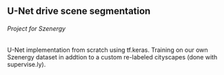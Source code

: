 ## U-Net drive scene segmentation 

######  Project for Szenergy

U-Net implementation from scratch using tf.keras. Training on our own Szenergy dataset in addtion to a custom re-labeled cityscapes (done with supervise.ly).